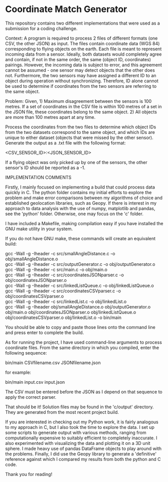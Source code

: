 # Coordinate Match Generator

This repository contains two different implementations that were used
as a submission for a coding challenge.

Context:
A program is required to process 2 files of different formats (one CSV, 
the other JSON) as input. The files contain coordinate data (WGS 84) corresponding
to flying objects on the earth. Each file is meant to represent incoming data from
a sensor. Ideally, both datasets would completely agree and contain, if
not in the same order, the same (object ID, coordinates) pairings. However,
the incoming data is subject to error, and this agreement cannot be assumed - 
one sensor may detect objects that the other does not. Furthermore, the two sensors
may have assigned a different ID to an object during operation without synchronizing.
Therefore, ID alone cannot be used to determine if coordinates from the two sensors 
are referring to the same object.

Problem:
Given,
    1) Maximum disagreement between the sensors is 100 metres. If a set of 
    coordinates in the CSV file is within 100 metres of a set in the JSON
    file, these coordinates belong to the same object.
    2) All objects are more than 100 metres apart at any time.

Process the coordinates from the two files to determine which object IDs from 
the two datasets correspond to the same object, and which IDs are unique to either
dataset (objects that were missed by the other sensor). Generate the output as a .txt
file with the following format:

<CSV_SENSOR_ID>:<JSON_SENSOR_ID>

If a flying object was only picked up by one of the sensors, the other sensor's ID
should be reported as a -1.

IMPLEMENTATION COMMENTS

Firstly, I mainly focused on implementing a build that could process data 
quickly in C. The python folder contains my initial efforts to explore the
problem and make error comparisons between my algorithms of choice and established
geolocation libraries, such as Geopy. If there is interest in my approach to data
analysis with the use of numpy, matplotlib and pandas, see the 'python' folder. 
Otherwise, one may focus on the 'c' folder.

I have included a Makefile, making compilation easy if you have installed the
GNU make utility in your system.

If you do not have GNU make, these commands will create an equivalent build:

gcc -Wall -g -Iheader -c src/smallAngleDistance.c -o obj/smallAngleDistance.o  
gcc -Wall -g -Iheader -c src/outputGenerator.c -o obj/outputGenerator.o  
gcc -Wall -g -Iheader -c src/main.c -o obj/main.o  
gcc -Wall -g -Iheader -c src/coordinatesJSONparser.c -o obj/coordinatesJSONparser.o  
gcc -Wall -g -Iheader -c src/linkedListQueue.c -o obj/linkedListQueue.o  
gcc -Wall -g -Iheader -c src/coordinatesCSVparser.c -o obj/coordinatesCSVparser.o  
gcc -Wall -g -Iheader -c src/linkedList.c -o obj/linkedList.o  
gcc -Wall -g -Iheader  obj/smallAngleDistance.o  obj/outputGenerator.o  obj/main.o  obj/coordinatesJSONparser.o  obj/linkedListQueue.o  obj/coordinatesCSVparser.o  obj/linkedList.o -o bin/main  

You should be able to copy and paste those lines onto the command line and press enter
to complete the build.

As for running the project, I have used command-line arguments to process
coordinate files. From the same directory in which you compiled, enter the 
following sequence:

bin/main CSVfilename.csv JSONfilename.json

for example:

bin/main input.csv input.json

The CSV must be entered before the JSON as I depend on that
sequence to apply the correct parser.

That should be it! Solution files may be found in the 'c/output' directory. They
are generated from the most recent project build.

If you are interested in checking out my Python work, it is fairly analogous
to my approach in C, but I also took the time to explore the data. I set up some
scripts to generate output with various methods, ranging from computationally
expensive to suitably efficient to completely inaccurate. I also experimented
with visualizing the data and plotting it on a 3D unit sphere. I made heavy
use of pandas DataFrame objects to play around with the problems. Finally, I 
did use the Geopy library to generate a 'definitive' reference against which I
compared my results from both the python and C code.

Thank you for reading!
